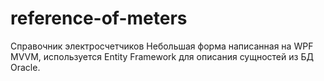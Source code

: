 # reference-of-meters
Справочник электросчетчиков
Небольшая форма написанная на WPF MVVM, используется Entity Framework для описания сущностей из БД Oracle.
